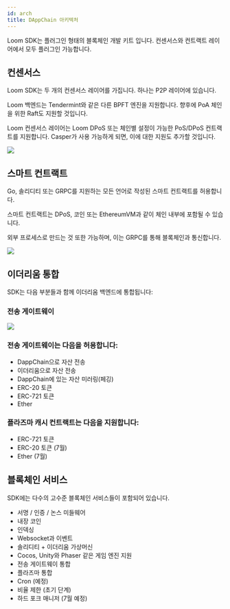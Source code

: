 ```yaml
---
id: arch
title: DAppChain 아키텍처
---
```

Loom SDK는 플러그인 형태의 블록체인 개발 키트 입니다. 컨센서스와 컨트랙트 레이어에서 모두 플러그인 가능합니다.

## 컨센서스

Loom SDK는 두 개의 컨센서스 레이어를 가집니다. 하나는 P2P 레이어에 있습니다.

Loom 백엔드는 Tendermint와 같은 다른 BPFT 엔진을 지원합니다. 향후에 PoA 체인을 위한 Raft도 지원할 것입니다.

Loom 컨센서스 레이어는 Loom DPoS 또는 체인별 설정이 가능한 PoS/DPoS 컨트랙트를 지원합니다. Casper가 사용 가능하게 되면, 이에 대한 지원도 추가할 것입니다.

![](/developers/img/loom-sdk-arch-overview.jpg)

## 스마트 컨트랙트

Go, 솔리디티 또는 GRPC를 지원하는 모든 언어로 작성된 스마트 컨트랙트를 허용합니다.

스마트 컨트랙트는 DPoS, 코인 또는 EthereumVM과 같이 체인 내부에 포함될 수 있습니다.

외부 프로세스로 만드는 것 또한 가능하며, 이는 GRPC를 통해 블록체인과 통신합니다.

![](/developers/img/loom-sdk-arch-contracts.jpg)

## 이더리움 통합

SDK는 다음 부분들과 함께 이더리움 백엔드에 통합됩니다:

### 전송 게이트웨이

![](/developers/img/loom-sdk-arch-plasma.jpg)

### 전송 게이트웨이는 다음을 허용합니다:

* DappChain으로 자산 전송
* 이더리움으로 자산 전송
* DappChain에 있는 자산 미러링(페깅)
* ERC-20 토큰
* ERC-721 토큰
* Ether 

### 플라즈마 캐시 컨트랙트는 다음을 지원합니다:

* ERC-721 토큰
* ERC-20 토큰 (7월)
* Ether (7월)

## 블록체인 서비스

SDK에는 다수의 고수준 블록체인 서비스들이 포함되어 있습니다.

* 서명 / 인증 / 논스 미들웨어
* 내장 코인
* 인덱싱
* Websocket과 이벤트
* 솔리디티 + 이더리움 가상머신
* Cocos, Unity와 Phaser 같은 게임 엔진 지원
* 전송 게이트웨이 통합
* 플라즈마 통합
* Cron (예정)
* 비율 제한 (초기 단계)
* 하드 포크 매니저 (7월 예정)